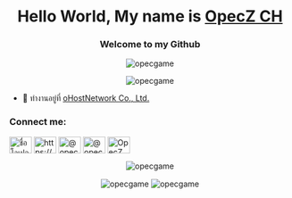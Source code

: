 <h1 align="center">Hello World, My name is <a href="https://www.opecgame.online">OpecZ CH</a></h1>
<h3 align="center">Welcome to my Github</h3>



<p align="center"> <img src="https://count.getloli.com/get/@opecgame?theme=rule34" alt="opecgame" /> </p>

<p align="center"><img src="https://github-profile-trophy.vercel.app/?username=opecgame&no-bg=true&theme=onedark&no-frame=true&column=7&margin-w=15&margin-h=15" alt="opecgame"/></p>

- 🏢 ทำงานอยู่ที่ [oHostNetwork Co., Ltd.](https://github.com/oHostNetwork-Co-Ltd)

<h3 align="left">Connect me:</h3>
<p align="left">
<a href="https://fb.com/opec.gamr.3/" target="blank"><img align="center" src="https://raw.githubusercontent.com/rahuldkjain/github-profile-readme-generator/master/src/images/icons/Social/facebook.svg" alt="ชื่อโอเปก ไม่มีนามสกุล" height="30" width="40" /></a>
<a href="https://discord.gg/K6UuhuA3Ne" target="blank"><img align="center" src="https://raw.githubusercontent.com/rahuldkjain/github-profile-readme-generator/master/src/images/icons/Social/discord.svg" alt="https://discord.gg/K6UuhuA3Ne" height="30" width="40" /></a>
<a href="https://twitter.com/opecgame/" target="blank"><img align="center" src="https://raw.githubusercontent.com/rahuldkjain/github-profile-readme-generator/master/src/images/icons/Social/twitter.svg" alt="@opecgame" height="30" width="40" /></a>
<a href="https://www.instagram.com/opecgame/" target="blank"><img align="center" src="https://raw.githubusercontent.com/rahuldkjain/github-profile-readme-generator/master/src/images/icons/Social/instagram.svg" alt="@opecgame" height="30" width="40" /></a>
<a href="https://www.youtube.com/channel/UCRk3ktWmUDxuN9b4oM6bGgQ" target="blank"><img align="center" src="https://raw.githubusercontent.com/rahuldkjain/github-profile-readme-generator/master/src/images/icons/Social/youtube.svg" alt="OpecZ CH" height="30" width="40" /></a>
</p>

<p align="center"><img align="center" src="https://github-readme-stats.vercel.app/api/top-langs/?username=opecgame&show_icons=true&locale=en&layout=compact&theme=onedark" alt="opecgame" /></p>
<p align="center"><img align="center" src="https://github-readme-stats.vercel.app/api?username=opecgame&show_icons=true&locale=en&theme=onedark" alt="opecgame" />
<img align="center" src="https://github-readme-streak-stats.herokuapp.com/?user=opecgame&theme=onedark" alt="opecgame" /></p>
